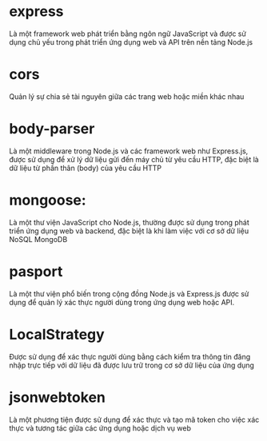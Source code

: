 # express

Là một framework web phát triển bằng ngôn ngữ JavaScript và được sử dụng chủ yếu trong phát triển ứng dụng web và API trên nền tảng Node.js

# cors

Quản lý sự chia sẻ tài nguyên giữa các trang web hoặc miền khác nhau

# body-parser

Là một middleware trong Node.js và các framework web như Express.js, được sử dụng để xử lý dữ liệu gửi đến máy chủ từ yêu cầu HTTP, đặc biệt là dữ liệu từ phần thân (body) của yêu cầu HTTP

# mongoose:

Là một thư viện JavaScript cho Node.js, thường được sử dụng trong phát triển ứng dụng web và backend, đặc biệt là khi làm việc với cơ sở dữ liệu NoSQL MongoDB

# pasport

Là một thư viện phổ biến trong cộng đồng Node.js và Express.js được sử dụng để quản lý xác thực người dùng trong ứng dụng web hoặc API.

# LocalStrategy

Được sử dụng để xác thực người dùng bằng cách kiểm tra thông tin đăng nhập trực tiếp với dữ liệu đã được lưu trữ trong cơ sở dữ liệu của ứng dụng

# jsonwebtoken

Là một phương tiện được sử dụng để xác thực và tạo mã token cho việc xác thực và tương tác giữa các ứng dụng hoặc dịch vụ web
